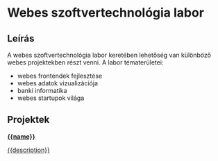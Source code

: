 # Webes szoftvertechnológia labor

## Leírás

A webes szoftvertechnológia labor keretében lehetőség van különböző webes projektekben részt venni. A labor tématerületei:

* webes frontendek fejlesztése
* webes adatok vizualizációja
* banki informatika
* webes startupok világa

## Projektek

<style>
a.card strong .label {
  float: right;
  margin-left: 10px;
  padding-right: .6em;
  padding-left: .6em;
  border-radius: 10rem;
  background-color: darkorange;
  display: inline-block;
  padding: .25em .4em;
  font-size: 75%;
  font-weight: 700;
  line-height: 1;
  text-align: center;
  white-space: nowrap;
  vertical-align: baseline;
}
</style>
<section class="columns">
  <a data-each="projects" href="{{url}}" class="{{color}} card">
    <strong>{{name}}
      <!-- <span class="label">web</span>
      <span class="label">web2</span> -->
    </strong>
    <p>{{description}}</p>
  </a>
</section>
